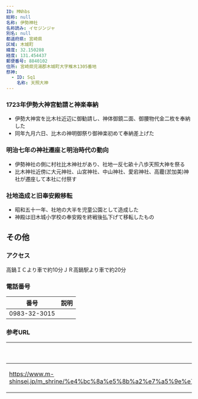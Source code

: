 ```yaml
---
ID: MNhbs
総称: null
名称: 伊勢神社
名称読み: イセジンジャ
別名: null
都道府県: 宮崎県
区域: 木城町
緯度: 32.150288
経度: 131.454437
郵便番号: 8840102
住所: 宮崎県児湯郡木城町大字椎木1305番地
祭神:
  - ID: Sq1
    名称: 天照大神
---
```


### 1723年伊勢大神宮勧請と神楽奉納

- 伊勢大神宮を比木社近辺に御勧請し、神体御鏡二面、御腰物代金二枚を奉納した
- 同年九月六日、比木の神明御祭り御神楽初めて奉納差上げた

### 明治七年の神社遷座と明治時代の動向

- 伊勢神社の側に村社比木神社があり、社地一反七畝十八歩天照大神を祭る
- 比木神社近傍に大元神社、山宮神社、中山神社、愛宕神社、高龗(淤加美)神社が遷座して本社に付祭す

### 社地造成と旧奉安殿移転

- 昭和五十一年、社地の大半を児童公園として造成した
- 神殿は旧木城小学校の奉安殿を終戦後払下げて移転したもの

## その他

### アクセス

高鍋ＩＣより車で約10分ＪＲ高鍋駅より車で約20分

### 電話番号

| 番号         | 説明 |
| ------------ | ---- |
| 0983-32-3015 |      |

### 参考URL

| URL                                                                                                                                                                        | 説明   |
| -------------------------------------------------------------------------------------------------------------------------------------------------------------------------- | ------ |
| https://www.m-shinsei.jp/m_shrine/%e4%bc%8a%e5%8b%a2%e7%a5%9e%e7%a4%be%ef%bc%88%e3%81%84%e3%81%9b%e3%81%98%e3%82%93%e3%81%98%e3%82%83%ef%bc%89%e6%9c%a8%e5%9f%8e%e7%94%ba/ | 神社庁 |
